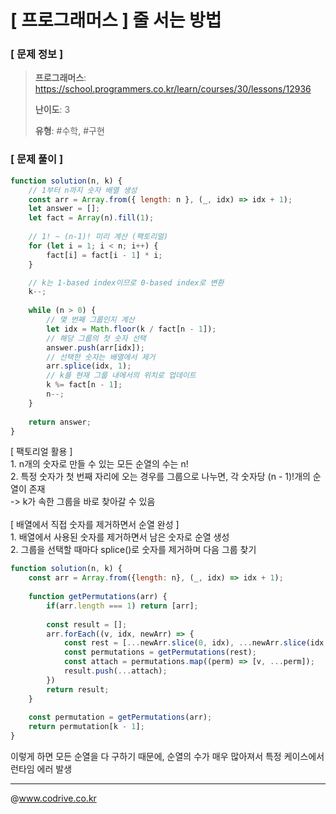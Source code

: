 # [ 프로그래머스 ] 줄 서는 방법

### [ 문제 정보 ]
> **프로그래머스**: https://school.programmers.co.kr/learn/courses/30/lessons/12936
> 
> **난이도**: 3
>
> **유형**: #수학, #구현


### [ 문제 풀이 ]
```JavaScript
function solution(n, k) {
    // 1부터 n까지 숫자 배열 생성
    const arr = Array.from({ length: n }, (_, idx) => idx + 1);
    let answer = [];
    let fact = Array(n).fill(1);
    
    // 1! ~ (n-1)! 미리 계산 (팩토리얼)
    for (let i = 1; i < n; i++) {
        fact[i] = fact[i - 1] * i;
    }

    // k는 1-based index이므로 0-based index로 변환
    k--;
    
    while (n > 0) {
        // 몇 번째 그룹인지 계산
        let idx = Math.floor(k / fact[n - 1]);
        // 해당 그룹의 첫 숫자 선택
        answer.push(arr[idx]);
        // 선택한 숫자는 배열에서 제거
        arr.splice(idx, 1);
        // k를 현재 그룹 내에서의 위치로 업데이트
        k %= fact[n - 1];
        n--;
    }
    
    return answer;
}
```
[ 팩토리얼 활용 ]<br>1. n개의 숫자로 만들 수 있는 모든 순열의 수는 n!<br>2. 특정 숫자가 첫 번째 자리에 오는 경우를 그룹으로 나누면, 각 숫자당 (n - 1)!개의 순열이 존재<br>    -> k가 속한 그룹을 바로 찾아갈 수 있음<br><br>[ 배열에서 직접 숫자를 제거하면서 순열 완성 ]<br>1. 배열에서 사용된 숫자를 제거하면서 남은 숫자로 순열 생성<br>2. 그룹을 선택할 때마다 splice()로 숫자를 제거하며 다음 그룹 찾기
```JavaScript
function solution(n, k) {
    const arr = Array.from({length: n}, (_, idx) => idx + 1);
    
    function getPermutations(arr) {
        if(arr.length === 1) return [arr];
        
        const result = [];
        arr.forEach((v, idx, newArr) => {
            const rest = [...newArr.slice(0, idx), ...newArr.slice(idx + 1)];
            const permutations = getPermutations(rest);
            const attach = permutations.map((perm) => [v, ...perm]);
            result.push(...attach);
        })
        return result;
    }
    
    const permutation = getPermutations(arr);
    return permutation[k - 1];
}
```
이렇게 하면 모든 순열을 다 구하기 때문에, 순열의 수가 매우 많아져서 특정 케이스에서 런타임 에러 발생


---
@www.codrive.co.kr